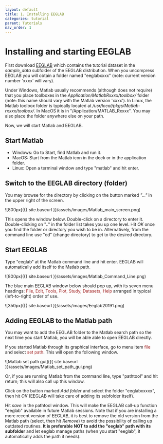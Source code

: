 ```yaml
---
layout: default
title: 1. Installing EEGLAB
categories: tutorial
parent: Tutorials
nav_order: 1
---
```

Installing and starting EEGLAB
================

First download [EEGLAB](http://sccn.ucsd.edu/eeglab/install.html)
which contains the tutorial dataset in the _sample_data_ subfolder of the EEGLAB distribution.
When you uncompress EEGLAB you will obtain a folder named "eeglabxxxx"
(note: current version number 'xxxx' will vary).

Under Windows, Matlab
usually recommends (although does not require) that you place toolboxes
in the *Application/MatlabRxxxx/toolbox/* folder (note: this name should
vary with the Matlab version 'xxxx'). In Linux, the Matlab toolbox
folder is typically located at */usr/local/pkgs/Matlab-rxxxx/toolbox/*. In MacOS it is in "/Application/MATLAB_Rxxxx". You may also place the folder anywhere else on your path.

Now, we will start Matlab and EEGLAB.

Start Matlab
------

- Windows: Go to Start, find Matlab and run it.
- MacOS: Start from the Matlab icon in the dock or in the
    application folder.
- Linux: Open a terminal window and type "matlab" and hit enter.

Switch to the EEGLAB directory (folder)
------

You may browse for the directory by clicking on the button marked *"…"* in the upper right of the screen.


![800px]({{ site.baseurl }}/assets/images/Matlab_main_screen.png)


 This opens the window below. Double-click on a directory to enter it.
 Double-clicking on ".." in the folder list takes you up one level. Hit
 *OK* once you find the folder or directory you wish to be in.
 Alternatively, from the command line use "cd" (change directory) to
 get to the desired directory.


Start EEGLAB
------

Type "eeglab" at the Matlab command line and hit enter. EEGLAB will
automatically add itself to the Matlab path.


![800px]({{ site.baseurl }}/assets/images/Matlab_Command_Line.png)


 The blue main EEGLAB window below should pop up,  with its seven menu
 headings: <span style= "color:brown">File, Edit, Tools, Plot, Study, Datasets, Help </span> arranged in typical (left-to-right) order of use.

![350px]({{ site.baseurl }}/assets/images/Eeglab20191.png)


Adding EEGLAB to the Matlab path
------

You may want to add the EEGLAB folder to the Matlab search path so the
next time you start Matlab, you will be able able to open EEGLAB
directly.

If you started Matlab through its graphical interface, go to menu item
<span style="color: brown">file</span> and select <font color=brown>set
path</font>. This will open the following window.


![Matlab set path gui]({{ site.baseurl }}/assets/images/Matlab_set_path_gui.png)

Or, if you are running Matlab from the command line, type "pathtool"
and hit return; this will also call up this window.

Click on the button marked *Add folder* and select the folder
"eeglabxxxxx", then hit *OK* (EEGLAB will take care of adding its
subfolder itself).

Hit *save* in the pathtool window. This will make the EEGLAB call-up
function "eeglab" available in future Matlab sessions. Note that if
you are installing a more recent version of EEGLAB, it is best to
remove the old version from the Matlab path (select, then hit
*Remove*) to avoid the possibility of calling up outdated routines. <b>It
is preferable NOT to add the "eeglab" path with its subfolder</b> and let
eeglab manage paths (when you start "eeglab", it automatically adds
the path it needs).
